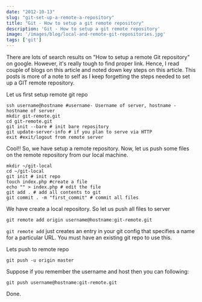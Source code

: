 ```yaml
---
date: "2012-10-13"
slug: "git-set-up-a-remote-a-repository"
title: "Git - How to setup a git remote repository"
description: 'Git - How to setup a git remote repository'
image: '/images/blog/local-and-remote-git-repositories.jpg'
tags: ['git']
---
```




There are lots of search results on "How to setup a remote Git repository" on google. However, it's really tough to find proper link. Hence, I read couple of blogs on this article and<!-- more --> noted down key steps on this article. This posts is more of a note to self as I keep forgetting the steps needed to set up a GIT remote repository.

Let us first setup remote git repo
<pre><code>ssh username@hostname #username- Username of server, hostname - hostname of server
mkdir git-remote.git
cd git-remote.git
git init --bare # init bare repository
git update-server-info # if you plan to serve via HTTP
exit #exit/logout from remote server</code></pre>

Cool!! So, we have setup a remote repository. Now, let us push some files on the remote repository from our local machine.

<pre><code>mkdir ~/git-local
cd ~/git-local
git init # init repo
touch index.php #create a file
echo "" > index.php # edit the file
git add . # add all contents to git
git commit . -m "first_commit" # commit all files</code></pre>
We have create a local repository. So let us push all files to server

`git remote add origin username@hostname:git-remote.git`

`git remote add` just creates an entry in your git config that specifies a name for a particular URL. You must have an existing git repo to use this.

Lets push to remote repo

`git push -u origin master`

Suppose if you remember the username and host then you can following:

`git push username@hostname:git-remote.git`

Done.
